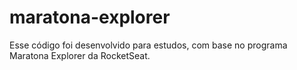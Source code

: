 # maratona-explorer
Esse código foi desenvolvido para estudos, com base no programa Maratona Explorer da RocketSeat.
